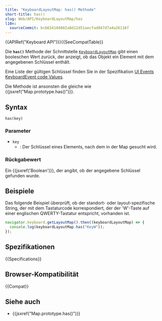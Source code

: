 ```yaml
---
title: "KeyboardLayoutMap: has() Methode"
short-title: has()
slug: Web/API/KeyboardLayoutMap/has
l10n:
  sourceCommit: bcb654104082a8d12d51aecfad047d7a4a26116f
---
```


{{APIRef("Keyboard API")}}{{SeeCompatTable}}

Die **`has()`** Methode der Schnittstelle [`KeyboardLayoutMap`](/de/docs/Web/API/KeyboardLayoutMap) gibt einen booleschen Wert zurück, der anzeigt, ob das Objekt ein Element mit dem angegebenen Schlüssel enthält.

Eine Liste der gültigen Schlüssel finden Sie in der Spezifikation [UI Events KeyboardEvent code Values](https://www.w3.org/TR/uievents-code/#key-alphanumeric-writing-system).

Die Methode ist ansonsten die gleiche wie {{jsxref("Map.prototype.has()")}}.

## Syntax

```js-nolint
has(key)
```

### Parameter

- `key`
  - : Der Schlüssel eines Elements, nach dem in der Map gesucht wird.

### Rückgabewert

Ein {{jsxref('Boolean')}}, der angibt, ob der angegebene Schlüssel gefunden wurde.

## Beispiele

Das folgende Beispiel überprüft, ob der standort- oder layout-spezifische String, der mit dem Tastaturcode korrespondiert, der der 'W'-Taste auf einer englischen QWERTY-Tastatur entspricht, vorhanden ist.

```js
navigator.keyboard.getLayoutMap().then((keyboardLayoutMap) => {
  console.log(keyboardLayoutMap.has("KeyW"));
});
```

## Spezifikationen

{{Specifications}}

## Browser-Kompatibilität

{{Compat}}

## Siehe auch

- {{jsxref("Map.prototype.has()")}}
